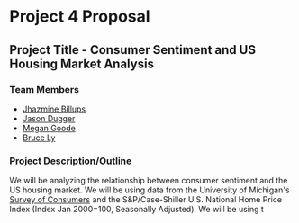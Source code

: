 # Project 4 Proposal

## Project Title - Consumer Sentiment and US Housing Market Analysis

### Team Members
* [Jhazmine Billups](https://www.linkedin.com/in/jhazmine-billups/)
* [Jason Dugger](https://www.linkedin.com/in/jason-dugger-5277982a/)
* [Megan Goode](https://www.linkedin.com/in/megan-goode-0b419a60/)
* [Bruce Ly](https://www.linkedin.com/in/bruce-ly-8b8295151/)

### Project Description/Outline

We will be analyzing the relationship between consumer sentiment and the US housing market. We will be using data from the University of Michigan's [Survey of Consumers](https://data.sca.isr.umich.edu/fetchdoc.php?docid=43911) and the S&P/Case-Shiller U.S. National Home Price Index (Index Jan 2000=100, Seasonally Adjusted). We will be using t
